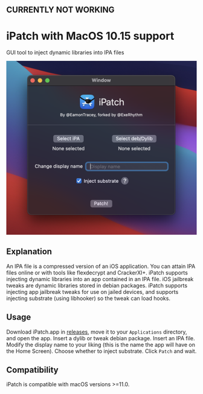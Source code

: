 ## CURRENTLY NOT WORKING

# iPatch with MacOS 10.15 support
GUI tool to inject dynamic libraries into IPA files

![Screenshot of the iPatch window](https://github.com/ExeRhythm/iPatch/raw/main/Screen%20Shot%202021-04-09%20at%2011.49.55.png)

## Explanation

An IPA file is a compressed version of an iOS application. You can attain IPA files online or with tools like flexdecrypt and CrackerXI+. iPatch supports injecting dynamic libraries into an app contained in an IPA file. iOS jailbreak tweaks are dynamic libraries stored in debian packages. iPatch supports injecting app jailbreak tweaks for use on jailed devices, and supports injecting substrate (using libhooker) so the tweak can load hooks.

## Usage

Download iPatch.app in [releases](https://github.com/ExeRhythm/iPatch/releases), move it to your `Applications` directory, and open the app. Insert a dylib or tweak debian package. Insert an IPA file. Modify the display name to your liking (this is the name the app will have on the Home Screen). Choose whether to inject substrate. Click `Patch` and wait.

## Compatibility

iPatch is compatible with macOS versions >=11.0.
